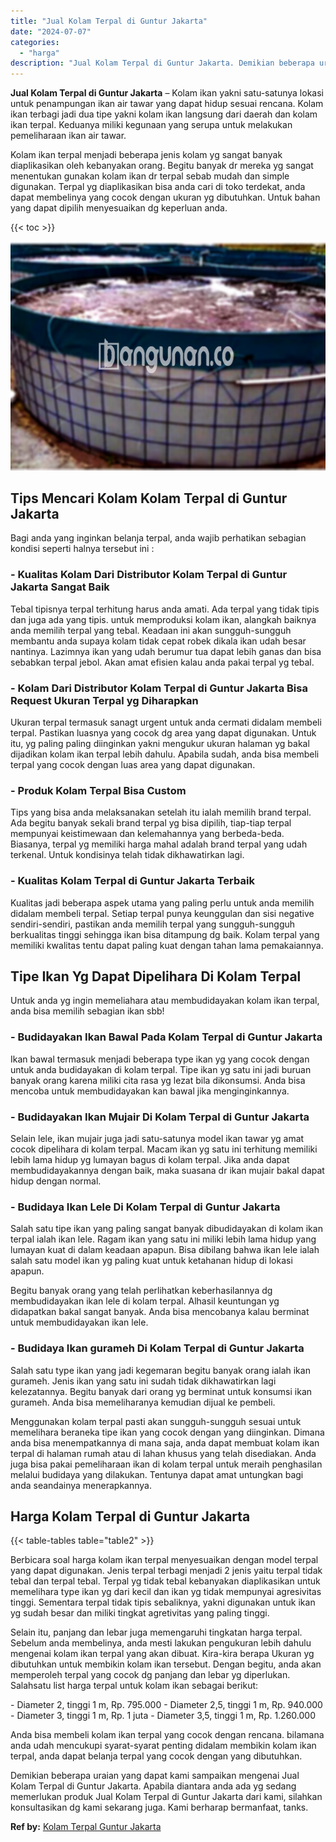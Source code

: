 ```yaml
---
title: "Jual Kolam Terpal di Guntur Jakarta"
date: "2024-07-07"
categories: 
  - "harga"
description: "Jual Kolam Terpal di Guntur Jakarta. Demikian beberapa uraian yang dapat kami sampaikan mengenai Jual Kolam Terpal di Guntur Jakarta. Apabila diantara anda a..."
---
```


**Jual Kolam Terpal di Guntur Jakarta** – Kolam ikan yakni satu-satunya lokasi untuk penampungan ikan air tawar yang dapat hidup sesuai rencana. Kolam ikan terbagi jadi dua tipe yakni kolam ikan langsung dari daerah dan kolam ikan terpal. Keduanya miliki kegunaan yang serupa untuk melakukan pemeliharaan ikan air tawar.

Kolam ikan terpal menjadi beberapa jenis kolam yg sangat banyak diaplikasikan oleh kebanyakan orang. Begitu banyak dr mereka yg sangat menentukan gunakan kolam ikan dr terpal sebab mudah dan simple digunakan. Terpal yg diaplikasikan bisa anda cari di toko terdekat, anda dapat membelinya yang cocok dengan ukuran yg dibutuhkan. Untuk bahan yang dapat dipilih menyesuaikan dg keperluan anda.

{{< toc >}}

![Jual Kolam Terpal di Guntur Jakarta](/images/jual-kolam-terpal-53.png)

## Tips Mencari Kolam Kolam Terpal di Guntur Jakarta

Bagi anda yang inginkan belanja terpal, anda wajib perhatikan sebagian kondisi seperti halnya tersebut ini :

### \- Kualitas Kolam Dari Distributor Kolam Terpal di Guntur Jakarta Sangat Baik

Tebal tipisnya terpal terhitung harus anda amati. Ada terpal yang tidak tipis dan juga ada yang tipis. untuk memproduksi kolam ikan, alangkah baiknya anda memilih terpal yang tebal. Keadaan ini akan sungguh-sungguh membantu anda supaya kolam tidak cepat robek dikala ikan udah besar nantinya. Lazimnya ikan yang udah berumur tua dapat lebih ganas dan bisa sebabkan terpal jebol. Akan amat efisien kalau anda pakai terpal yg tebal.

### \- Kolam Dari Distributor Kolam Terpal di Guntur Jakarta Bisa Request Ukuran Terpal yg Diharapkan

Ukuran terpal termasuk sanagt urgent untuk anda cermati didalam membeli terpal. Pastikan luasnya yang cocok dg area yang dapat digunakan. Untuk itu, yg paling paling diinginkan yakni mengukur ukuran halaman yg bakal dijadikan kolam ikan terpal lebih dahulu. Apabila sudah, anda bisa membeli terpal yang cocok dengan luas area yang dapat digunakan.

### \- Produk Kolam Terpal Bisa Custom

Tips yang bisa anda melaksanakan setelah itu ialah memilih brand terpal. Ada begitu banyak sekali brand terpal yg bisa dipilih, tiap-tiap terpal mempunyai keistimewaan dan kelemahannya yang berbeda-beda. Biasanya, terpal yg memiliki harga mahal adalah brand terpal yang udah terkenal. Untuk kondisinya telah tidak dikhawatirkan lagi.

### \- Kualitas Kolam Terpal di Guntur Jakarta Terbaik

Kualitas jadi beberapa aspek utama yang paling perlu untuk anda memilih didalam membeli terpal. Setiap terpal punya keunggulan dan sisi negative sendiri-sendiri, pastikan anda memilih terpal yang sungguh-sungguh berkualitas tinggi sehingga ikan bisa ditampung dg baik. Kolam terpal yang memiliki kwalitas tentu dapat paling kuat dengan tahan lama pemakaiannya.

## Tipe Ikan Yg Dapat Dipelihara Di Kolam Terpal

Untuk anda yg ingin memeliahara atau membudidayakan kolam ikan terpal, anda bisa memilih sebagian ikan sbb!

### \- Budidayakan Ikan Bawal Pada Kolam Terpal di Guntur Jakarta

Ikan bawal termasuk menjadi beberapa type ikan yg yang cocok dengan untuk anda budidayakan di kolam terpal. Tipe ikan yg satu ini jadi buruan banyak orang karena miliki cita rasa yg lezat bila dikonsumsi. Anda bisa mencoba untuk membudidayakan kan bawal jika menginginkannya.

### \- Budidayakan Ikan Mujair Di Kolam Terpal di Guntur Jakarta

Selain lele, ikan mujair juga jadi satu-satunya model ikan tawar yg amat cocok dipelihara di kolam terpal. Macam ikan yg satu ini terhitung memiliki lebih lama hidup yg lumayan bagus di kolam terpal. Jika anda dapat membudidayakannya dengan baik, maka suasana dr ikan mujair bakal dapat hidup dengan normal.

### \- Budidaya Ikan Lele Di Kolam Terpal di Guntur Jakarta

Salah satu tipe ikan yang paling sangat banyak dibudidayakan di kolam ikan terpal ialah ikan lele. Ragam ikan yang satu ini miliki lebih lama hidup yang lumayan kuat di dalam keadaan apapun. Bisa dibilang bahwa ikan lele ialah salah satu model ikan yg paling kuat untuk ketahanan hidup di lokasi apapun.

Begitu banyak orang yang telah perlihatkan keberhasilannya dg membudidayakan ikan lele di kolam terpal. Alhasil keuntungan yg didapatkan bakal sangat banyak. Anda bisa mencobanya kalau berminat untuk membudidayakan ikan lele.

### \- Budidaya Ikan gurameh Di Kolam Terpal di Guntur Jakarta

Salah satu type ikan yang jadi kegemaran begitu banyak orang ialah ikan gurameh. Jenis ikan yang satu ini sudah tidak dikhawatirkan lagi kelezatannya. Begitu banyak dari orang yg berminat untuk konsumsi ikan gurameh. Anda bisa memeliharanya kemudian dijual ke pembeli.

Menggunakan kolam terpal pasti akan sungguh-sungguh sesuai untuk memelihara beraneka tipe ikan yang cocok dengan yang diinginkan. Dimana anda bisa menempatkannya di mana saja, anda dapat membuat kolam ikan terpal di halaman rumah atau di lahan khusus yang telah disediakan. Anda juga bisa pakai pemeliharaan ikan di kolam terpal untuk meraih penghasilan melalui budidaya yang dilakukan. Tentunya dapat amat untungkan bagi anda seandainya menerapkannya.

## Harga Kolam Terpal di Guntur Jakarta

{{< table-tables table="table2" >}}

Berbicara soal harga kolam ikan terpal menyesuaikan dengan model terpal yang dapat digunakan. Jenis terpal terbagi menjadi 2 jenis yaitu terpal tidak tebal dan terpal tebal. Terpal yg tidak tebal kebanyakan diaplikasikan untuk memelihara type ikan yg dari kecil dan ikan yg tidak mempunyai agresivitas tinggi. Sementara terpal tidak tipis sebaliknya, yakni digunakan untuk ikan yg sudah besar dan miliki tingkat agretivitas yang paling tinggi.

Selain itu, panjang dan lebar juga memengaruhi tingkatan harga terpal. Sebelum anda membelinya, anda mesti lakukan pengukuran lebih dahulu mengenai kolam ikan terpal yang akan dibuat. Kira-kira berapa Ukuran yg dibutuhkan untuk membikin kolam ikan tersebut. Dengan begitu, anda akan memperoleh terpal yang cocok dg panjang dan lebar yg diperlukan. Salahsatu list harga terpal untuk kolam ikan sebagai berikut:

\- Diameter 2, tinggi 1 m, Rp. 795.000 - Diameter 2,5, tinggi 1 m, Rp. 940.000 - Diameter 3, tinggi 1 m, Rp. 1 juta - Diameter 3,5, tinggi 1 m, Rp. 1.260.000

Anda bisa membeli kolam ikan terpal yang cocok dengan rencana. bilamana anda udah mencukupi syarat-syarat penting didalam membikin kolam ikan terpal, anda dapat belanja terpal yang cocok dengan yang dibutuhkan.

Demikian beberapa uraian yang dapat kami sampaikan mengenai Jual Kolam Terpal di Guntur Jakarta. Apabila diantara anda ada yg sedang memerlukan produk Jual Kolam Terpal di Guntur Jakarta dari kami, silahkan konsultasikan dg kami sekarang juga. Kami berharap bermanfaat, tanks.

**Ref by:** [Kolam Terpal Guntur Jakarta](https://id.wikipedia.org/wiki/Kolam)
